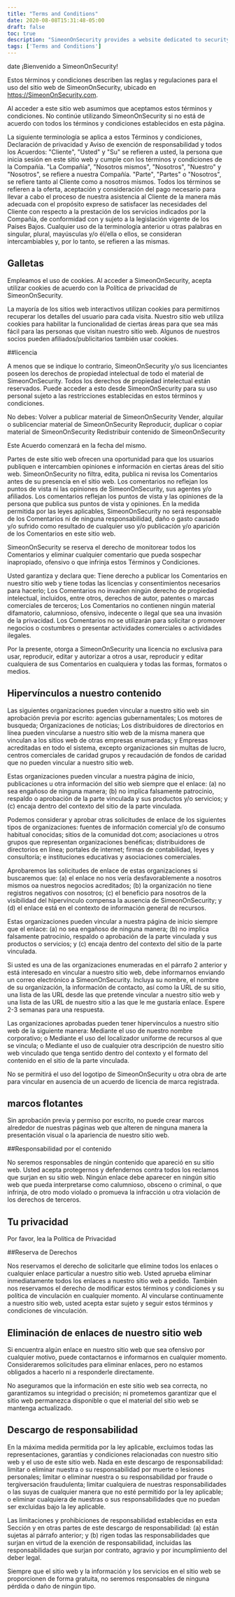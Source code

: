 ```yaml
---
title: "Terms and Conditions"
date: 2020-08-08T15:31:48-05:00
draft: false
toc: true
description: "SimeonOnSecurity provides a website dedicated to security information and updates. By accessing the site, users agree to our terms and conditions, which outline rules for using the site, including our use of cookies in accordance with our Privacy Policy. Intellectual property rights are reserved, and users must not republish or reproduce content from the site. We reserve the right to monitor and remove inappropriate comments, and grant a license to use comments posted on the site. Certain organizations may link to our site without prior approval, while others may be considered and approved by SimeonOnSecurity. Visit our website for more information."
tags: ['Terms and Conditions']
---
```


date
 ¡Bienvenido a SimeonOnSecurity!
 
 Estos términos y condiciones describen las reglas y regulaciones para el uso del sitio web de SimeonOnSecurity, ubicado en https://SimeonOnSecurity.com.
 
 Al acceder a este sitio web asumimos que aceptamos estos términos y condiciones. No continúe utilizando SimeonOnSecurity si no está de acuerdo con todos los términos y condiciones establecidos en esta página.
 
 La siguiente terminología se aplica a estos Términos y condiciones, Declaración de privacidad y Aviso de exención de responsabilidad y todos los Acuerdos: "Cliente", "Usted" y "Su" se refieren a usted, la persona que inicia sesión en este sitio web y cumple con los términos y condiciones de la Compañía. "La Compañía", "Nosotros mismos", "Nosotros", "Nuestro" y "Nosotros", se refiere a nuestra Compañía. "Parte", "Partes" o "Nosotros", se refiere tanto al Cliente como a nosotros mismos. Todos los términos se refieren a la oferta, aceptación y consideración del pago necesario para llevar a cabo el proceso de nuestra asistencia al Cliente de la manera más adecuada con el propósito expreso de satisfacer las necesidades del Cliente con respecto a la prestación de los servicios indicados por la Compañía, de conformidad con y sujeto a la legislación vigente de los Países Bajos. Cualquier uso de la terminología anterior u otras palabras en singular, plural, mayúsculas y/o él/ella o ellos, se consideran intercambiables y, por lo tanto, se refieren a las mismas.
 
 ## Galletas
 
 Empleamos el uso de cookies. Al acceder a SimeonOnSecurity, acepta utilizar cookies de acuerdo con la Política de privacidad de SimeonOnSecurity.
 
 La mayoría de los sitios web interactivos utilizan cookies para permitirnos recuperar los detalles del usuario para cada visita. Nuestro sitio web utiliza cookies para habilitar la funcionalidad de ciertas áreas para que sea más fácil para las personas que visitan nuestro sitio web. Algunos de nuestros socios pueden afiliados/publicitarios también usar cookies.
 
 ##licencia
 
 A menos que se indique lo contrario, SimeonOnSecurity y/o sus licenciantes poseen los derechos de propiedad intelectual de todo el material de SimeonOnSecurity. Todos los derechos de propiedad intelectual están reservados. Puede acceder a esto desde SimeonOnSecurity para su uso personal sujeto a las restricciones establecidas en estos términos y condiciones.
 
 No debes:
 Volver a publicar material de SimeonOnSecurity Vender, alquilar o sublicenciar material de SimeonOnSecurity Reproducir, duplicar o copiar material de SimeonOnSecurity Redistribuir contenido de SimeonOnSecurity
 
 Este Acuerdo comenzará en la fecha del mismo.
 
 Partes de este sitio web ofrecen una oportunidad para que los usuarios publiquen e intercambien opiniones e información en ciertas áreas del sitio web. SimeonOnSecurity no filtra, edita, publica ni revisa los Comentarios antes de su presencia en el sitio web. Los comentarios no reflejan los puntos de vista ni las opiniones de SimeonOnSecurity, sus agentes y/o afiliados. Los comentarios reflejan los puntos de vista y las opiniones de la persona que publica sus puntos de vista y opiniones. En la medida permitida por las leyes aplicables, SimeonOnSecurity no será responsable de los Comentarios ni de ninguna responsabilidad, daño o gasto causado y/o sufrido como resultado de cualquier uso y/o publicación y/o aparición de los Comentarios en este sitio web.
 
 SimeonOnSecurity se reserva el derecho de monitorear todos los Comentarios y eliminar cualquier comentario que pueda sospechar inapropiado, ofensivo o que infrinja estos Términos y Condiciones.
 
 Usted garantiza y declara que:
 Tiene derecho a publicar los Comentarios en nuestro sitio web y tiene todas las licencias y consentimientos necesarios para hacerlo; Los Comentarios no invaden ningún derecho de propiedad intelectual, incluidos, entre otros, derechos de autor, patentes o marcas comerciales de terceros; Los Comentarios no contienen ningún material difamatorio, calumnioso, ofensivo, indecente o ilegal que sea una invasión de la privacidad. Los Comentarios no se utilizarán para solicitar o promover negocios o costumbres o presentar actividades comerciales o actividades ilegales.
 
 Por la presente, otorga a SimeonOnSecurity una licencia no exclusiva para usar, reproducir, editar y autorizar a otros a usar, reproducir y editar cualquiera de sus Comentarios en cualquiera y todas las formas, formatos o medios.
 
 ## Hipervínculos a nuestro contenido
 
 Las siguientes organizaciones pueden vincular a nuestro sitio web sin aprobación previa por escrito:
 agencias gubernamentales; Los motores de busqueda; Organizaciones de noticias; Los distribuidores de directorios en línea pueden vincularse a nuestro sitio web de la misma manera que vinculan a los sitios web de otras empresas enumeradas; y Empresas acreditadas en todo el sistema, excepto organizaciones sin multas de lucro, centros comerciales de caridad grupos y recaudación de fondos de caridad que no pueden vincular a nuestro sitio web.
 
 Estas organizaciones pueden vincular a nuestra página de inicio, publicaciones u otra información del sitio web siempre que el enlace: (a) no sea engañoso de ninguna manera; (b) no implica falsamente patrocinio, respaldo o aprobación de la parte vinculada y sus productos y/o servicios; y (c) encaja dentro del contexto del sitio de la parte vinculada.
 
 Podemos considerar y aprobar otras solicitudes de enlace de los siguientes tipos de organizaciones:
 fuentes de información comercial y/o de consumo habitual conocidas; sitios de la comunidad dot.com; asociaciones u otros grupos que representan organizaciones benéficas; distribuidores de directorios en línea; portales de internet; firmas de contabilidad, leyes y consultoría; e instituciones educativas y asociaciones comerciales.
 
 Aprobaremos las solicitudes de enlace de estas organizaciones si buscaremos que: (a) el enlace no nos vería desfavorablemente a nosotros mismos oa nuestros negocios acreditados; (b) la organización no tiene registros negativos con nosotros; (c) el beneficio para nosotros de la visibilidad del hipervínculo compensa la ausencia de SimeonOnSecurity; y (d) el enlace está en el contexto de información general de recursos.
 
 Estas organizaciones pueden vincular a nuestra página de inicio siempre que el enlace: (a) no sea engañoso de ninguna manera; (b) no implica falsamente patrocinio, respaldo o aprobación de la parte vinculada y sus productos o servicios; y (c) encaja dentro del contexto del sitio de la parte vinculada.
 
 Si usted es una de las organizaciones enumeradas en el párrafo 2 anterior y está interesado en vincular a nuestro sitio web, debe informarnos enviando un correo electrónico a SimeonOnSecurity. Incluya su nombre, el nombre de su organización, la información de contacto, así como la URL de su sitio, una lista de las URL desde las que pretende vincular a nuestro sitio web y una lista de las URL de nuestro sitio a las que le me gustaría enlace. Espere 2-3 semanas para una respuesta.
 
 Las organizaciones aprobadas pueden tener hipervínculos a nuestro sitio web de la siguiente manera:
 Mediante el uso de nuestro nombre corporativo; o Mediante el uso del localizador uniforme de recursos al que se vincula; o Mediante el uso de cualquier otra descripción de nuestro sitio web vinculado que tenga sentido dentro del contexto y el formato del contenido en el sitio de la parte vinculada.
 
 No se permitirá el uso del logotipo de SimeonOnSecurity u otra obra de arte para vincular en ausencia de un acuerdo de licencia de marca registrada.
 
 ## marcos flotantes
 
 Sin aprobación previa y permiso por escrito, no puede crear marcos alrededor de nuestras páginas web que alteren de ninguna manera la presentación visual o la apariencia de nuestro sitio web.
 
 ##Responsabilidad por el contenido
 
 No seremos responsables de ningún contenido que apareció en su sitio web. Usted acepta protegernos y defendernos contra todos los reclamos que surjan en su sitio web. Ningún enlace debe aparecer en ningún sitio web que pueda interpretarse como calumnioso, obsceno o criminal, o que infrinja, de otro modo violado o promueva la infracción u otra violación de los derechos de terceros.
 
 ## Tu privacidad
 
 Por favor, lea la Política de Privacidad
 
 ##Reserva de Derechos
 
 Nos reservamos el derecho de solicitarle que elimine todos los enlaces o cualquier enlace particular a nuestro sitio web. Usted aprueba eliminar inmediatamente todos los enlaces a nuestro sitio web a pedido. También nos reservamos el derecho de modificar estos términos y condiciones y su política de vinculación en cualquier momento. Al vincularse continuamente a nuestro sitio web, usted acepta estar sujeto y seguir estos términos y condiciones de vinculación.
 
 ## Eliminación de enlaces de nuestro sitio web
 
 Si encuentra algún enlace en nuestro sitio web que sea ofensivo por cualquier motivo, puede contactarnos e informarnos en cualquier momento. Consideraremos solicitudes para eliminar enlaces, pero no estamos obligados a hacerlo ni a responderle directamente.
 
 No aseguramos que la información en este sitio web sea correcta, no garantizamos su integridad o precisión; ni prometemos garantizar que el sitio web permanezca disponible o que el material del sitio web se mantenga actualizado.
 ## Descargo de responsabilidad
 
 En la máxima medida permitida por la ley aplicable, excluimos todas las representaciones, garantías y condiciones relacionadas con nuestro sitio web y el uso de este sitio web. Nada en este descargo de responsabilidad:
 limitar o eliminar nuestra o su responsabilidad por muerte o lesiones personales; limitar o eliminar nuestra o su responsabilidad por fraude o tergiversación fraudulenta; limitar cualquiera de nuestras responsabilidades o las suyas de cualquier manera que no esté permitido por la ley aplicable; o eliminar cualquiera de nuestras o sus responsabilidades que no puedan ser excluidas bajo la ley aplicable.
 
 Las limitaciones y prohibiciones de responsabilidad establecidas en esta Sección y en otras partes de este descargo de responsabilidad: (a) están sujetas al párrafo anterior; y (b) rigen todas las responsabilidades que surjan en virtud de la exención de responsabilidad, incluidas las responsabilidades que surjan por contrato, agravio y por incumplimiento del deber legal.
 
 Siempre que el sitio web y la información y los servicios en el sitio web se proporcionen de forma gratuita, no seremos responsables de ninguna pérdida o daño de ningún tipo.
